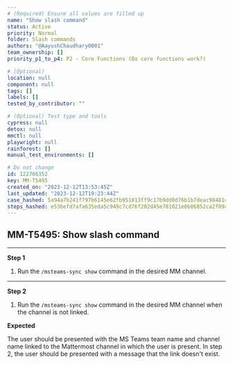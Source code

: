 ```yaml
---
# (Required) Ensure all values are filled up
name: "Show slash command"
status: Active
priority: Normal
folder: Slash commands
authors: "@AayushChaudhary0001"
team_ownership: []
priority_p1_to_p4: P2 - Core Functions (Do core functions work?)

# (Optional)
location: null
component: null
tags: []
labels: []
tested_by_contributor: ""

# (Optional) Test type and tools
cypress: null
detox: null
mmctl: null
playwright: null
rainforest: []
manual_test_environments: []

# Do not change
id: 122766352
key: MM-T5495
created_on: "2023-12-12T13:53:45Z"
last_updated: "2023-12-12T19:23:44Z"
case_hashed: 5a94a7b241f797b6145e62fb951013ff9c17b9dd0d76b1b7deac98481c0c64d932dba81eebc52f54e5d1957aff24cf19
steps_hashed: e536efd7afa635eda5c949c7cd76f202d45e781021e0b06852ca2f094b05e76d5a149cd5164efd2d92706473d9f43f50
---
```


<!-- (Auto-generated) Based on frontmatter's "key" and "name" -->

## MM-T5495: Show slash command

---

**Step 1**

1. Run the `/msteams-sync show` command in the desired MM channel.

---

**Step 2**

1. Run the `/msteams-sync show` command in the desired MM channel when the channel is not linked.

**Expected**

The user should be presented with the MS Teams team name and channel name linked to the Mattermost channel in which the user is present. In step 2, the user should be presented with a message that the link doesn't exist.
